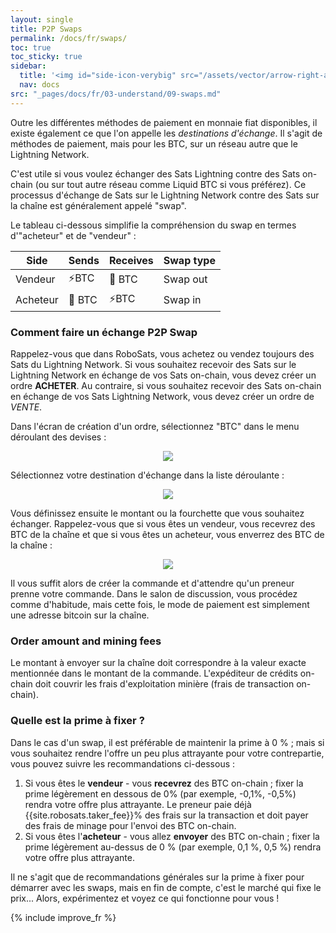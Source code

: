 ```yaml
---
layout: single
title: P2P Swaps
permalink: /docs/fr/swaps/
toc: true
toc_sticky: true
sidebar:
  title: '<img id="side-icon-verybig" src="/assets/vector/arrow-right-arrow-left.svg"/>Swaps'
  nav: docs
src: "_pages/docs/fr/03-understand/09-swaps.md"
---
```


Outre les différentes méthodes de paiement en monnaie fiat disponibles, il existe également ce que l'on appelle les *destinations d'échange*. Il s'agit de méthodes de paiement, mais pour les BTC, sur un réseau autre que le Lightning Network.

C'est utile si vous voulez échanger des Sats Lightning contre des Sats on-chain (ou sur tout autre réseau comme Liquid BTC si vous préférez). Ce processus d'échange de Sats sur le Lightning Network contre des Sats sur la chaîne est généralement appelé "swap".

Le tableau ci-dessous simplifie la compréhension du swap en termes d'"acheteur" et de "vendeur" :

| Side      | Sends         | Receives     | Swap type |
|-----------|---------------|--------------|-----------|
| Vendeur   | ⚡BTC         | 🔗 BTC       | Swap out  |
| Acheteur  | 🔗 BTC        | ⚡BTC        | Swap in   |

### Comment faire un échange P2P Swap

Rappelez-vous que dans RoboSats, vous achetez ou vendez toujours des Sats du Lightning Network. Si vous souhaitez recevoir des Sats sur le Lightning Network en échange de vos Sats on-chain, vous devez créer un ordre **ACHETER**. Au contraire, si vous souhaitez recevoir des Sats on-chain en échange de vos Sats Lightning Network, vous devez créer un ordre de *VENTE*.

Dans l'écran de création d'un ordre, sélectionnez "BTC" dans le menu déroulant des devises :

<div align="center">
    <img src="/assets/images/understand/btc-swap-in-dropdown.png"/>
</div>

Sélectionnez votre destination d'échange dans la liste déroulante :

<div align="center">
    <img src="/assets/images/understand/swap-destination-selection.png"/>
</div>

Vous définissez ensuite le montant ou la fourchette que vous souhaitez échanger. Rappelez-vous que si vous êtes un vendeur, vous recevrez des BTC de la chaîne et que si vous êtes un acheteur, vous enverrez des BTC de la chaîne :

<div align="center">
    <img src="/assets/images/understand/amount-swap.png"/>
</div>

Il vous suffit alors de créer la commande et d'attendre qu'un preneur prenne votre commande. Dans le salon de discussion, vous procédez comme d'habitude, mais cette fois, le mode de paiement est simplement une adresse bitcoin sur la chaîne.

### Order amount and mining fees

Le montant à envoyer sur la chaîne doit correspondre à la valeur exacte mentionnée dans le montant de la commande. L'expéditeur de crédits on-chain doit couvrir les frais d'exploitation minière (frais de transaction on-chain).

### Quelle est la prime à fixer ?

Dans le cas d'un swap, il est préférable de maintenir la prime à 0 % ; mais si vous souhaitez rendre l'offre un peu plus attrayante pour votre contrepartie, vous pouvez suivre les recommandations ci-dessous :
1. Si vous êtes le **vendeur** - vous **recevrez** des BTC on-chain ; fixer la prime légèrement en dessous de 0% (par exemple, -0,1%, -0,5%) rendra votre offre plus attrayante. Le preneur paie déjà {{site.robosats.taker_fee}}% des frais sur la transaction et doit payer des frais de minage pour l'envoi des BTC on-chain.
2. Si vous êtes l'**acheteur** - vous allez **envoyer** des BTC on-chain ; fixer la prime légèrement au-dessus de 0 % (par exemple, 0,1 %, 0,5 %) rendra votre offre plus attrayante.

Il ne s'agit que de recommandations générales sur la prime à fixer pour démarrer avec les swaps, mais en fin de compte, c'est le marché qui fixe le prix... Alors, expérimentez et voyez ce qui fonctionne pour vous !

{% include improve_fr %}
